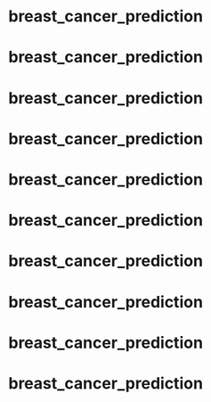 # breast_cancer_prediction
# breast_cancer_prediction
# breast_cancer_prediction
# breast_cancer_prediction
# breast_cancer_prediction
# breast_cancer_prediction
# breast_cancer_prediction
# breast_cancer_prediction
# breast_cancer_prediction
# breast_cancer_prediction
